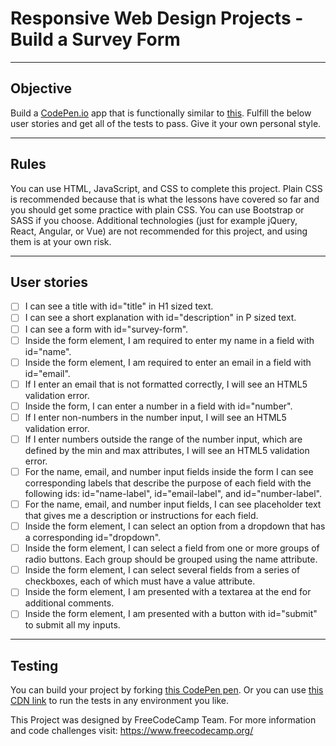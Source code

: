 # Responsive Web Design Projects - Build a Survey Form

----
## Objective
Build a [CodePen.io](https://codepen.io/) app that is functionally similar to
[this](https://codepen.io/freeCodeCamp/full/VPaoNP). Fulfill the below user
stories and get all of the tests to pass. Give it your own personal style.

----
## Rules
You can use HTML, JavaScript, and CSS to complete this project. Plain CSS is
recommended because that is what the lessons have covered so far and you should
get some practice with plain CSS. You can use Bootstrap or SASS if you choose.
Additional technologies (just for example jQuery, React, Angular, or Vue) are
not recommended for this project, and using them is at your own risk.

----
## User stories
- [ ] I can see a title with id="title" in H1 sized text.
- [ ] I can see a short explanation with id="description" in P sized text.
- [ ] I can see a form with id="survey-form".
- [ ] Inside the form element, I am required to enter my name in a field with
id="name".
- [ ] Inside the form element, I am required to enter an email in a field with
id="email".
- [ ] If I enter an email that is not formatted correctly, I will see an HTML5
validation error.
- [ ] Inside the form, I can enter a number in a field with id="number".
- [ ] If I enter non-numbers in the number input, I will see an HTML5 validation
 error.
- [ ] If I enter numbers outside the range of the number input, which are
defined by the min and max attributes, I will see an HTML5 validation error.
- [ ] For the name, email, and number input fields inside the form I can see
corresponding labels that describe the purpose of each field with the following
ids: id="name-label", id="email-label", and id="number-label".
- [ ] For the name, email, and number input fields, I can see placeholder text
that gives me a description or instructions for each field.
- [ ] Inside the form element, I can select an option from a dropdown that has a
 corresponding id="dropdown".
- [ ] Inside the form element, I can select a field from one or more groups of
radio buttons. Each group should be grouped using the name attribute.
- [ ] Inside the form element, I can select several fields from a series of
checkboxes, each of which must have a value attribute.
- [ ] Inside the form element, I am presented with a textarea at the end for
additional comments.
- [ ] Inside the form element, I am presented with a button with id="submit" to
submit all my inputs.

----
## Testing
You can build your project by forking [this CodePen pen](https://codepen.io/freeCodeCamp/pen/MJjpwO). Or you can use [this CDN link](https://cdn.freecodecamp.org/testable-projects-fcc/v1/bundle.js.) to run the tests in any environment you like.

This Project was designed by FreeCodeCamp Team. For more information and code challenges visit: https://www.freecodecamp.org/
